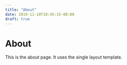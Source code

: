 ```yaml
---
title: "About"
date: 2019-11-10T18:45:15-08:00
draft: true
---
```


# About
This is the about page. It uses the single layout template.